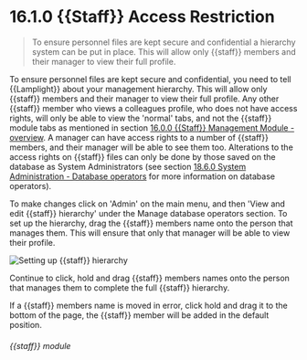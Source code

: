 # 16.1.0    {{Staff}} Access Restriction

> To ensure personnel files are kept secure and confidential a hierarchy system can be put in place. This will allow only {{staff}} members and their manager to view their full profile. 

To ensure personnel files are kept secure and confidential, you need to tell {{Lamplight}} about your management hierarchy. This will allow only {{staff}} members and their manager to view their full profile. Any other {{staff}} member who views a colleagues profile, who does not have access rights, will only be able to view the 'normal' tabs, and not the {{staff}} module tabs as mentioned in section [16.0.0  {{Staff}} Management Module - overview](/help/index/v/{{version}}/p/16.0.0). A manager can have access rights to a number of {{staff}} members, and their manager will be able to see them too. Alterations to the access rights on {{staff}} files can only be done by those saved on the database as System Administrators (see section [18.6.0  System Administration - Database operators](/help/index/v/{{version}}/p/18.6.0) for more information on database operators).

To make changes click on 'Admin' on the main menu, and then 'View and edit {{staff}} hierarchy' under the Manage database operators section. To set up the hierarchy, drag the {{staff}} members name onto the person that manages them. This will ensure that only that manager will be able to view their profile. 

![Setting up {{staff}} hierarchy]({{imgpath}}120a.png)

Continue to click, hold and drag {{staff}} members names onto the person that manages them to complete the full {{staff}} hierarchy.

If a {{staff}} members name is moved in error, click hold and drag it to the bottom of the page, the {{staff}} member will be added in the default position. 

###### {{staff}} module

